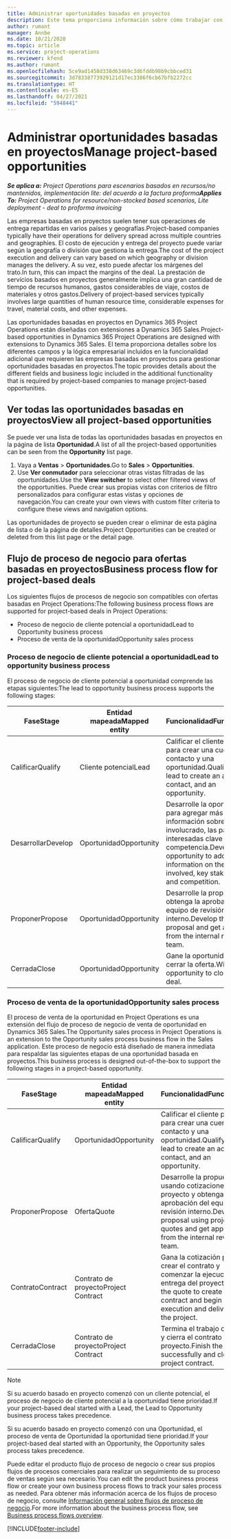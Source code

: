 ```yaml
---
title: Administrar oportunidades basadas en proyectos
description: Este tema proporciona información sobre cómo trabajar con oportunidades relacionadas con proyectos.
author: rumant
manager: Annbe
ms.date: 10/21/2020
ms.topic: article
ms.service: project-operations
ms.reviewer: kfend
ms.author: rumant
ms.openlocfilehash: 5ce9ad1458d338d63469c3d6fddb98b9cbbced31
ms.sourcegitcommit: 3d78338773929121d17ec3386f6cb67bfb2272cc
ms.translationtype: HT
ms.contentlocale: es-ES
ms.lasthandoff: 04/27/2021
ms.locfileid: "5948441"
---
```

# <a name="manage-project-based-opportunities"></a><span data-ttu-id="8cbab-103">Administrar oportunidades basadas en proyectos</span><span class="sxs-lookup"><span data-stu-id="8cbab-103">Manage project-based opportunities</span></span>

<span data-ttu-id="8cbab-104">_**Se aplica a:** Project Operations para escenarios basados en recursos/no mantenidos, implementación lite: del acuerdo a la factura proforma_</span><span class="sxs-lookup"><span data-stu-id="8cbab-104">_**Applies To:** Project Operations for resource/non-stocked based scenarios, Lite deployment - deal to proforma invoicing_</span></span>

<span data-ttu-id="8cbab-105">Las empresas basadas en proyectos suelen tener sus operaciones de entrega repartidas en varios países y geografías.</span><span class="sxs-lookup"><span data-stu-id="8cbab-105">Project-based companies typically have their operations for delivery spread across multiple countries and geographies.</span></span> <span data-ttu-id="8cbab-106">El costo de ejecución y entrega del proyecto puede variar según la geografía o división que gestiona la entrega.</span><span class="sxs-lookup"><span data-stu-id="8cbab-106">The cost of the project execution and delivery can vary  based on which geography or division manages the delivery.</span></span> <span data-ttu-id="8cbab-107">A su vez, esto puede afectar los márgenes del trato.</span><span class="sxs-lookup"><span data-stu-id="8cbab-107">In turn, this can impact the margins of the deal.</span></span> <span data-ttu-id="8cbab-108">La prestación de servicios basados en proyectos generalmente implica una gran cantidad de tiempo de recursos humanos, gastos considerables de viaje, costos de materiales y otros gastos.</span><span class="sxs-lookup"><span data-stu-id="8cbab-108">Delivery of project-based services typically involves large quantities of human resource time, considerable expenses for travel, material costs, and other expenses.</span></span>

<span data-ttu-id="8cbab-109">Las oportunidades basadas en proyectos en Dynamics 365 Project Operations están diseñadas con extensiones a Dynamics 365 Sales.</span><span class="sxs-lookup"><span data-stu-id="8cbab-109">Project-based opportunities in Dynamics 365 Project Operations are designed with extensions to Dynamics 365 Sales.</span></span> <span data-ttu-id="8cbab-110">El tema proporciona detalles sobre los diferentes campos y la lógica empresarial incluidos en la funcionalidad adicional que requieren las empresas basadas en proyectos para gestionar oportunidades basadas en proyectos.</span><span class="sxs-lookup"><span data-stu-id="8cbab-110">The topic provides details about the different fields and business logic included in the additional functionality that is required by project-based companies to manage project-based opportunities.</span></span>

## <a name="view-all-project-based-opportunities"></a><span data-ttu-id="8cbab-111">Ver todas las oportunidades basadas en proyectos</span><span class="sxs-lookup"><span data-stu-id="8cbab-111">View all project-based opportunities</span></span>

<span data-ttu-id="8cbab-112">Se puede ver una lista de todas las oportunidades basadas en proyectos en la página de lista **Oportunidad**.</span><span class="sxs-lookup"><span data-stu-id="8cbab-112">A list of all the project-based opportunities can be seen from the **Opportunity** list page.</span></span> 

1. <span data-ttu-id="8cbab-113">Vaya a **Ventas** > **Oportunidades**.</span><span class="sxs-lookup"><span data-stu-id="8cbab-113">Go to **Sales** > **Opportunities**.</span></span>
2. <span data-ttu-id="8cbab-114">Use **Ver conmutador** para seleccionar otras vistas filtradas de las oportunidades.</span><span class="sxs-lookup"><span data-stu-id="8cbab-114">Use the **View switcher** to select other filtered views of the opportunities.</span></span> <span data-ttu-id="8cbab-115">Puede crear sus propias vistas con criterios de filtro personalizados para configurar estas vistas y opciones de navegación.</span><span class="sxs-lookup"><span data-stu-id="8cbab-115">You can create your own views with custom filter criteria to configure these views and navigation options.</span></span>

<span data-ttu-id="8cbab-116">Las oportunidades de proyecto se pueden crear o eliminar de esta página de lista o de la página de detalles.</span><span class="sxs-lookup"><span data-stu-id="8cbab-116">Project Opportunities can be created or deleted from this list page or the detail page.</span></span>

## <a name="business-process-flow-for-project-based-deals"></a><span data-ttu-id="8cbab-117">Flujo de proceso de negocio para ofertas basadas en proyectos</span><span class="sxs-lookup"><span data-stu-id="8cbab-117">Business process flow for project-based deals</span></span>

<span data-ttu-id="8cbab-118">Los siguientes flujos de procesos de negocio son compatibles con ofertas basadas en Project Operations:</span><span class="sxs-lookup"><span data-stu-id="8cbab-118">The following business process flows are supported for project-based deals in Project Operations:</span></span>

- <span data-ttu-id="8cbab-119">Proceso de negocio de cliente potencial a oportunidad</span><span class="sxs-lookup"><span data-stu-id="8cbab-119">Lead to Opportunity business process</span></span>
- <span data-ttu-id="8cbab-120">Proceso de venta de la oportunidad</span><span class="sxs-lookup"><span data-stu-id="8cbab-120">Opportunity sales process</span></span>

### <a name="lead-to-opportunity-business-process"></a><span data-ttu-id="8cbab-121">Proceso de negocio de cliente potencial a oportunidad</span><span class="sxs-lookup"><span data-stu-id="8cbab-121">Lead to opportunity business process</span></span> 
<span data-ttu-id="8cbab-122">El proceso de negocio de cliente potencial a oportunidad comprende las etapas siguientes:</span><span class="sxs-lookup"><span data-stu-id="8cbab-122">The lead to opportunity business process supports the following stages:</span></span>

| <span data-ttu-id="8cbab-123">Fase</span><span class="sxs-lookup"><span data-stu-id="8cbab-123">Stage</span></span> | <span data-ttu-id="8cbab-124">Entidad mapeada</span><span class="sxs-lookup"><span data-stu-id="8cbab-124">Mapped entity</span></span> | <span data-ttu-id="8cbab-125">Funcionalidad</span><span class="sxs-lookup"><span data-stu-id="8cbab-125">Functionality</span></span> |
| --- | --- | --- |
| <span data-ttu-id="8cbab-126">Calificar</span><span class="sxs-lookup"><span data-stu-id="8cbab-126">Qualify</span></span> | <span data-ttu-id="8cbab-127">Cliente potencial</span><span class="sxs-lookup"><span data-stu-id="8cbab-127">Lead</span></span> | <span data-ttu-id="8cbab-128">Calificar el cliente potencial para crear una cuenta, un contacto y una oportunidad.</span><span class="sxs-lookup"><span data-stu-id="8cbab-128">Qualify the lead to create an account, contact, and an opportunity.</span></span> |
| <span data-ttu-id="8cbab-129">Desarrollar</span><span class="sxs-lookup"><span data-stu-id="8cbab-129">Develop</span></span> | <span data-ttu-id="8cbab-130">Oportunidad</span><span class="sxs-lookup"><span data-stu-id="8cbab-130">Opportunity</span></span> | <span data-ttu-id="8cbab-131">Desarrolle la oportunidad para agregar más información sobre el trabajo involucrado, las partes interesadas clave y la competencia.</span><span class="sxs-lookup"><span data-stu-id="8cbab-131">Develop the opportunity to add more information on the work involved, key stakeholders, and competition.</span></span> |
| <span data-ttu-id="8cbab-132">Proponer</span><span class="sxs-lookup"><span data-stu-id="8cbab-132">Propose</span></span> | <span data-ttu-id="8cbab-133">Oportunidad</span><span class="sxs-lookup"><span data-stu-id="8cbab-133">Opportunity</span></span> | <span data-ttu-id="8cbab-134">Desarrolle la propuesta y obtenga la aprobación del equipo de revisión interno.</span><span class="sxs-lookup"><span data-stu-id="8cbab-134">Develop the proposal and get approval from the internal review team.</span></span> |
| <span data-ttu-id="8cbab-135">Cerrada</span><span class="sxs-lookup"><span data-stu-id="8cbab-135">Close</span></span> | <span data-ttu-id="8cbab-136">Oportunidad</span><span class="sxs-lookup"><span data-stu-id="8cbab-136">Opportunity</span></span> | <span data-ttu-id="8cbab-137">Gane la oportunidad para cerrar la oferta.</span><span class="sxs-lookup"><span data-stu-id="8cbab-137">Win the opportunity to close the deal.</span></span> |

### <a name="opportunity-sales-process"></a><span data-ttu-id="8cbab-138">Proceso de venta de la oportunidad</span><span class="sxs-lookup"><span data-stu-id="8cbab-138">Opportunity sales process</span></span>
<span data-ttu-id="8cbab-139">El proceso de venta de la oportunidad en Project Operations es una extensión del flujo de proceso de negocio de venta de oportunidad en Dynamics 365 Sales.</span><span class="sxs-lookup"><span data-stu-id="8cbab-139">The Opportunity sales process in Project Operations is an extension to the Opportunity sales process business flow in the Sales application.</span></span> <span data-ttu-id="8cbab-140">Este proceso de negocio está diseñado de manera inmediata para respaldar las siguientes etapas de una oportunidad basada en proyectos.</span><span class="sxs-lookup"><span data-stu-id="8cbab-140">This business process is designed out-of-the-box to support the following stages in a project-based opportunity.</span></span>

| <span data-ttu-id="8cbab-141">Fase</span><span class="sxs-lookup"><span data-stu-id="8cbab-141">Stage</span></span> | <span data-ttu-id="8cbab-142">Entidad mapeada</span><span class="sxs-lookup"><span data-stu-id="8cbab-142">Mapped entity</span></span> | <span data-ttu-id="8cbab-143">Funcionalidad</span><span class="sxs-lookup"><span data-stu-id="8cbab-143">Functionality</span></span> |
| --- | --- | --- |
| <span data-ttu-id="8cbab-144">Calificar</span><span class="sxs-lookup"><span data-stu-id="8cbab-144">Qualify</span></span> | <span data-ttu-id="8cbab-145">Oportunidad</span><span class="sxs-lookup"><span data-stu-id="8cbab-145">Opportunity</span></span> | <span data-ttu-id="8cbab-146">Calificar el cliente potencial para crear una cuenta, un contacto y una oportunidad.</span><span class="sxs-lookup"><span data-stu-id="8cbab-146">Qualify the lead to create an account, contact, and an opportunity.</span></span> |
| <span data-ttu-id="8cbab-147">Proponer</span><span class="sxs-lookup"><span data-stu-id="8cbab-147">Propose</span></span> | <span data-ttu-id="8cbab-148">Oferta</span><span class="sxs-lookup"><span data-stu-id="8cbab-148">Quote</span></span> | <span data-ttu-id="8cbab-149">Desarrolle la propuesta usando cotizaciones de proyecto y obtenga la aprobación del equipo de revisión interno.</span><span class="sxs-lookup"><span data-stu-id="8cbab-149">Develop the proposal using project quotes and get approval from the internal review team.</span></span> |
| <span data-ttu-id="8cbab-150">Contrato</span><span class="sxs-lookup"><span data-stu-id="8cbab-150">Contract</span></span> | <span data-ttu-id="8cbab-151">Contrato de proyecto</span><span class="sxs-lookup"><span data-stu-id="8cbab-151">Project Contract</span></span> | <span data-ttu-id="8cbab-152">Gana la cotización para crear el contrato y comenzar la ejecución y entrega del proyecto.</span><span class="sxs-lookup"><span data-stu-id="8cbab-152">Win the quote to create the contract and begin execution and delivery on the project.</span></span> |
| <span data-ttu-id="8cbab-153">Cerrada</span><span class="sxs-lookup"><span data-stu-id="8cbab-153">Close</span></span> | <span data-ttu-id="8cbab-154">Contrato de proyecto</span><span class="sxs-lookup"><span data-stu-id="8cbab-154">Project Contract</span></span> | <span data-ttu-id="8cbab-155">Termina el trabajo con éxito y cierra el contrato del proyecto.</span><span class="sxs-lookup"><span data-stu-id="8cbab-155">Finish the work successfully and close the project contract.</span></span> |

> [!NOTE]
> <span data-ttu-id="8cbab-156">Si su acuerdo basado en proyecto comenzó con un cliente potencial, el proceso de negocio de cliente potencial a la oportunidad tiene prioridad.</span><span class="sxs-lookup"><span data-stu-id="8cbab-156">If your project-based deal started with a Lead, the Lead to Opportunity business process takes precedence.</span></span>
>
> <span data-ttu-id="8cbab-157">Si su acuerdo basado en proyecto comenzó con una Oportunidad, el proceso de venta de Oportunidad la oportunidad tiene prioridad.</span><span class="sxs-lookup"><span data-stu-id="8cbab-157">If your project-based deal started with an Opportunity, the Opportunity sales process takes precedence.</span></span>

<span data-ttu-id="8cbab-158">Puede editar el producto flujo de proceso de negocio o crear sus propios flujos de procesos comerciales para realizar un seguimiento de su proceso de ventas según sea necesario.</span><span class="sxs-lookup"><span data-stu-id="8cbab-158">You can edit the product business process flow or create your own business process flows to track your sales process as needed.</span></span> <span data-ttu-id="8cbab-159">Para obtener más información acerca de los flujos de proceso de negocio, consulte [Información general sobre flujos de proceso de negocio](/dynamics365/customerengagement/on-premises/customize/business-process-flows-overview).</span><span class="sxs-lookup"><span data-stu-id="8cbab-159">For more information about the business process flow, see [Business process flows overview](/dynamics365/customerengagement/on-premises/customize/business-process-flows-overview).</span></span>


[!INCLUDE[footer-include](../includes/footer-banner.md)]